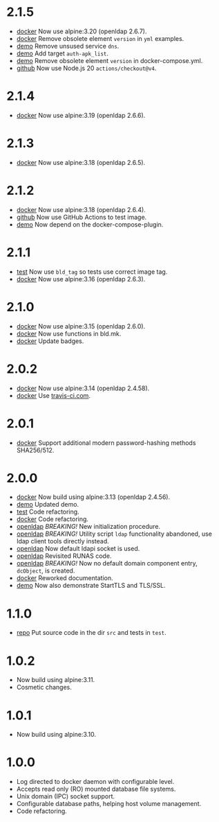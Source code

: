 # 2.1.5

- [docker](src/docker) Now use alpine:3.20 (openldap 2.6.7).
- [docker](README.md) Remove obsolete element `version` in `yml` examples.
- [demo](demo/Makefile) Remove unsused service `dns`.
- [demo](demo/Makefile) Add target `auth-apk_list`.
- [demo](demo/docker-compose.yml) Remove obsolete element `version` in docker-compose.yml.
- [github](.github/workflows/testimage.yml) Now use Node.js 20 `actions/checkout@v4`.

# 2.1.4

- [docker](src/docker) Now use alpine:3.19 (openldap 2.6.6).

# 2.1.3

- [docker](src/docker) Now use alpine:3.18 (openldap 2.6.5).

# 2.1.2

- [docker](src/docker) Now use alpine:3.18 (openldap 2.6.4).
- [github](.github/workflows/testimage.yml) Now use GitHub Actions to test image.
- [demo](demo/Makefile) Now depend on the docker-compose-plugin.

# 2.1.1

- [test](test/Makefile) Now use `bld_tag` so tests use correct image tag.
- [docker](src/docker) Now use alpine:3.16 (openldap 2.6.3).

# 2.1.0

- [docker](src/docker) Now use alpine:3.15 (openldap 2.6.0).
- [docker](Makefile) Now use functions in bld.mk.
- [docker](ROADMAP.md) Update badges.

# 2.0.2

- [docker](src/docker) Now use alpine:3.14 (openldap 2.4.58).
- [docker](ROADMAP.md) Use [travis-ci.com](https://travis-ci.com/).

# 2.0.1

- [docker](Dockerfile) Support additional modern password-hashing methods SHA256/512.

# 2.0.0

- [docker](Dockerfile) Now build using alpine:3.13 (openldap 2.4.56).
- [demo](demo) Updated demo.
- [test](test) Code refactoring.
- [docker](src/docker/bin/docker-entrypoint.sh) Code refactoring.
- [openldap](src/openldap/bin/openldap-common.sh) _BREAKING!_ New initialization procedure.
- [openldap](src/openldap/bin/openldap-common.sh) _BREAKING!_ Utility script `ldap` functionality abandoned, use ldap client tools directly instead.
- [openldap](src/openldap/bin/openldap-common.sh) Now default ldapi socket is used.
- [openldap](src/openldap/bin/openldap-common.sh) Revisited RUNAS code.
- [openldap](src/openldap/config/slapd.ldif) _BREAKING!_ Now no default domain component entry, `dcObject`, is created.
- [docker](README.md) Reworked documentation.
- [demo](demo) Now also demonstrate StartTLS and TLS/SSL.

# 1.1.0

- [repo](src) Put source code in the dir `src` and tests in `test`.

# 1.0.2

- Now build using alpine:3.11.
- Cosmetic changes.

# 1.0.1

- Now build using alpine:3.10.

# 1.0.0

- Log directed to docker daemon with configurable level.
- Accepts read only (RO) mounted database file systems.
- Unix domain (IPC) socket support.
- Configurable database paths, helping host volume management.
- Code refactoring.
